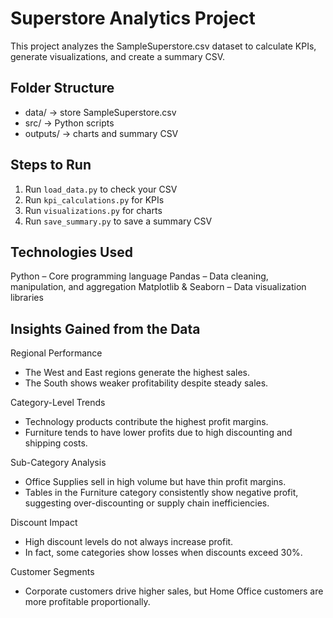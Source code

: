 # Superstore Analytics Project

This project analyzes the SampleSuperstore.csv dataset to calculate KPIs, generate visualizations, and create a summary CSV.

## Folder Structure
- data/ → store SampleSuperstore.csv
- src/ → Python scripts
- outputs/ → charts and summary CSV

## Steps to Run
1. Run `load_data.py` to check your CSV
2. Run `kpi_calculations.py` for KPIs
3. Run `visualizations.py` for charts
4. Run `save_summary.py` to save a summary CSV

## Technologies Used
Python – Core programming language
Pandas – Data cleaning, manipulation, and aggregation
Matplotlib & Seaborn – Data visualization libraries

## Insights Gained from the Data
Regional Performance
- The West and East regions generate the highest sales.
- The South shows weaker profitability despite steady sales.

Category-Level Trends
- Technology products contribute the highest profit margins.
- Furniture tends to have lower profits due to high discounting and shipping costs.

Sub-Category Analysis
- Office Supplies sell in high volume but have thin profit margins.
- Tables in the Furniture category consistently show negative profit, suggesting over-discounting or supply chain inefficiencies.

Discount Impact
- High discount levels do not always increase profit.
- In fact, some categories show losses when discounts exceed 30%.

Customer Segments
- Corporate customers drive higher sales, but Home Office customers are more profitable proportionally.

